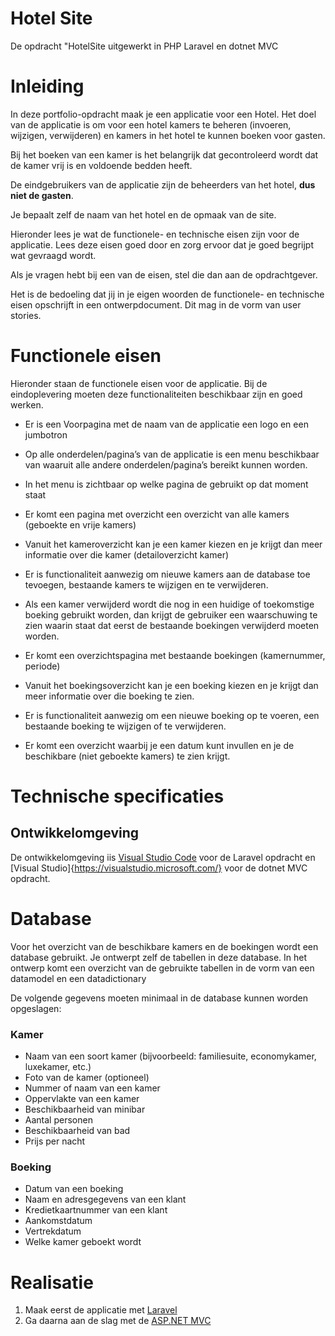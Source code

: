 # Hotel Site
De opdracht "HotelSite uitgewerkt in PHP Laravel en dotnet MVC

# Inleiding

In deze portfolio-opdracht maak je een applicatie voor een Hotel. Het doel van de applicatie is om voor een hotel kamers te beheren (invoeren, wijzigen, verwijderen) en kamers in het hotel te kunnen boeken voor gasten.

Bij het boeken van een kamer is het belangrijk dat gecontroleerd wordt dat de kamer vrij is en voldoende bedden heeft.

De eindgebruikers van de applicatie zijn de beheerders van het hotel, **dus niet de gasten**.

Je bepaalt zelf de naam van het hotel en de opmaak van de site.

Hieronder lees je wat de functionele- en technische eisen zijn voor de applicatie. Lees deze eisen goed door en zorg ervoor dat je goed begrijpt wat gevraagd wordt. 

Als je vragen hebt bij een van de eisen, stel die dan aan de opdrachtgever.

Het is de bedoeling dat jij in je eigen woorden de functionele- en technische eisen opschrijft in een ontwerpdocument. Dit mag in de vorm van user stories.

# Functionele eisen
Hieronder staan de functionele eisen voor de applicatie. Bij de eindoplevering moeten deze functionaliteiten beschikbaar zijn en goed werken.

-	Er is een Voorpagina met de naam van de applicatie een logo en een jumbotron
-	Op alle onderdelen/pagina’s van de applicatie is een menu beschikbaar van waaruit alle andere onderdelen/pagina’s bereikt kunnen worden.
-	In het menu is zichtbaar op welke pagina de gebruikt op dat moment staat

-	Er komt een pagina met overzicht een overzicht van alle kamers (geboekte en vrije kamers)
-	Vanuit het kameroverzicht kan je een kamer kiezen en je krijgt dan meer informatie over die kamer (detailoverzicht kamer)
-	Er is functionaliteit aanwezig om nieuwe kamers aan de database toe tevoegen, bestaande kamers te wijzigen en te verwijderen.
-	Als een kamer verwijderd wordt die nog in een huidige of toekomstige boeking gebruikt worden, dan krijgt de gebruiker een waarschuwing te zien waarin staat dat eerst de bestaande boekingen verwijderd moeten worden.

-	Er komt een overzichtspagina met bestaande boekingen (kamernummer, periode)
-	Vanuit het boekingsoverzicht kan je een boeking kiezen en je krijgt dan meer informatie over die boeking te zien.
-	Er is functionaliteit aanwezig om een nieuwe boeking op te voeren, een bestaande boeking te wijzigen of te verwijderen.
-	Er komt een overzicht waarbij je een datum kunt invullen en je de beschikbare (niet geboekte kamers) te zien krijgt.

# Technische specificaties

## Ontwikkelomgeving
De ontwikkelomgeving iis [Visual Studio Code](https://code.visualstudio.com/) voor de Laravel opdracht en [Visual Studio]{https://visualstudio.microsoft.com/} voor de dotnet MVC opdracht. 

# Database
Voor het overzicht van de beschikbare kamers en de boekingen wordt een database gebruikt. Je ontwerpt zelf de tabellen in deze database. In het ontwerp komt een overzicht van de gebruikte tabellen in de vorm van een datamodel en een datadictionary

De volgende gegevens moeten minimaal in de database kunnen worden opgeslagen:

### Kamer

-	Naam van een soort kamer (bijvoorbeeld: familiesuite, economykamer, luxekamer, etc.)
-	Foto van de kamer (optioneel)
-	Nummer of naam van een kamer
-	Oppervlakte van een kamer
-	Beschikbaarheid van minibar
-	Aantal personen
-	Beschikbaarheid van bad
-	Prijs per nacht

### Boeking

-	Datum van een boeking
-	Naam en adresgegevens van een klant
-	Kredietkaartnummer van een klant
-	Aankomstdatum
-	Vertrekdatum
-	Welke kamer geboekt wordt


# Realisatie
1. Maak eerst de applicatie met [Laravel](src/LARAVEL/README.md)
2. Ga daarna aan de slag met de [ASP.NET MVC](src/ASPDOTNETMVC/README.md)
